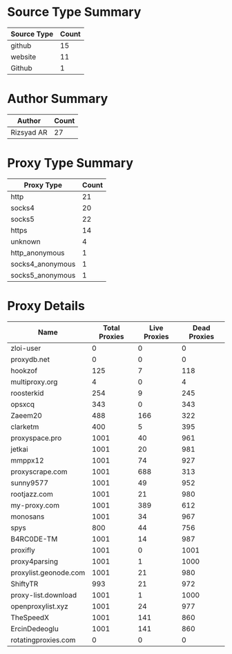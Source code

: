 # Source Type Summary

| Source Type | Count |
|-------------|-------|
| github | 15 |
| website | 11 |
| Github | 1 |


# Author Summary

| Author | Count |
|--------|-------|
| Rizsyad AR | 27 |


# Proxy Type Summary

| Proxy Type | Count |
|------------|-------|
| http | 21 |
| socks4 | 20 |
| socks5 | 22 |
| https | 14 |
| unknown | 4 |
| http_anonymous | 1 |
| socks4_anonymous | 1 |
| socks5_anonymous | 1 |


# Proxy Details

| Name | Total Proxies | Live Proxies | Dead Proxies |
|------|---------------|--------------|---------------|
| zloi-user | 0 | 0 | 0 |
| proxydb.net | 0 | 0 | 0 |
| hookzof | 125 | 7 | 118 |
| multiproxy.org | 4 | 0 | 4 |
| roosterkid | 254 | 9 | 245 |
| opsxcq | 343 | 0 | 343 |
| Zaeem20 | 488 | 166 | 322 |
| clarketm | 400 | 5 | 395 |
| proxyspace.pro | 1001 | 40 | 961 |
| jetkai | 1001 | 20 | 981 |
| mmppx12 | 1001 | 74 | 927 |
| proxyscrape.com | 1001 | 688 | 313 |
| sunny9577 | 1001 | 49 | 952 |
| rootjazz.com | 1001 | 21 | 980 |
| my-proxy.com | 1001 | 389 | 612 |
| monosans | 1001 | 34 | 967 |
| spys | 800 | 44 | 756 |
| B4RC0DE-TM | 1001 | 14 | 987 |
| proxifly | 1001 | 0 | 1001 |
| proxy4parsing | 1001 | 1 | 1000 |
| proxylist.geonode.com | 1001 | 21 | 980 |
| ShiftyTR | 993 | 21 | 972 |
| proxy-list.download | 1001 | 1 | 1000 |
| openproxylist.xyz | 1001 | 24 | 977 |
| TheSpeedX | 1001 | 141 | 860 |
| ErcinDedeoglu | 1001 | 141 | 860 |
| rotatingproxies.com | 0 | 0 | 0 |
